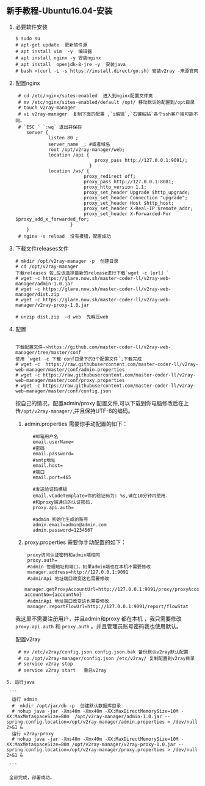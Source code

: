 ## 新手教程-Ubuntu16.04-安装

  1. 必要软件安装
        ```
        $ sudo su
        # apt-get update  更新软件源
        # apt install vim  -y  编辑器
        # apt install nginx -y 安装nginx
        # apt install  openjdk-8-jre -y  安装java
        # bash <(curl -L -s https://install.direct/go.sh) 安装v2ray -来源官网
        ```
   
  2. 配置nginx
   
     ```
      # cd /etc/nginx/sites-enabled  进入到nginx配置文件夹
      # mv /etc/nginx/sites-enabled/default /opt/ 移动默认的配置到/opt目录
      # touch v2ray-manager
      # vi v2ray-manager  复制下面的配置 ,`i编辑`,`右键粘贴`各个ssh客户端可能不同。
      # `ESC ` `:wq` 退出并保存
         server {
                 listen 80 ;
                 server_name _; #或者域名
                 root /opt/v2ray-manager/web;
                 location /api {
                                  proxy_pass http://127.0.0.1:9091/;
                                }
                 location /ws/ {
                              proxy_redirect off;
                              proxy_pass http://127.0.0.1:8081;
                              proxy_http_version 1.1;
                              proxy_set_header Upgrade $http_upgrade;
                              proxy_set_header Connection "upgrade";
                              proxy_set_header Host $http_host;
                              proxy_set_header X-Real-IP $remote_addr;
                              proxy_set_header X-Forwarded-For $proxy_add_x_forwarded_for;
                         } 
         }
      # nginx -s reload  没有报错，配置成功
     ```
  3. 下载文件releases文件
    
     ```
     # mkdir /opt/v2ray-manager -p  创建目录
     # cd /opt/v2ray-manager 
     下载releases 包,应该选择最新的release进行下载`wget -c [url] `
     # wget -c https://glare.now.sh/master-coder-ll/v2ray-web-manager/admin-1.0.jar
     # wget -c https://glare.now.sh/master-coder-ll/v2ray-web-manager/dist.zip   
     # wget -c https://glare.now.sh/master-coder-ll/v2ray-web-manager/v2ray-proxy-1.0.jar
     
     # unzip dist.zip  -d web  先解压web
     
     ```
  4. 配置
     
        ```
    
      下载配置文件->https://github.com/master-coder-ll/v2ray-web-manager/tree/master/conf
      使用 `wget -c 下载 conf目录下的3个配置文件`,下载完成 
      # wget -c  https://raw.githubusercontent.com/master-coder-ll/v2ray-web-manager/master/conf/admin.properties
      # wget -c https://raw.githubusercontent.com/master-coder-ll/v2ray-web-manager/master/conf/proxy.properties
      # wget -c https://raw.githubusercontent.com/master-coder-ll/v2ray-web-manager/master/conf/config.json
       ```  
      按自己的情况，配置admin/proxy 配置文件,可以下载到你电脑修改后在上传`/opt/v2ray-manager/`,并且保持UTF-8的编码。
      
      1. admin.properties 需要你手动配置的如下：
        
                #邮箱用户名
                email.userName=
                #密码
                email.password=
                #smtp地址
                email.host=
                #端口
                email.port=465
                
                #发送验证码模板
                email.vCodeTemplate=你的验证码为: %s,请在10分钟内使用.
                #和proxy端通讯的认证密码.
                proxy.api.auth=
                
                #admin 初始化生成的账号
                admin.email=admin@admin.com
                admin.password=1234567
                
      2. proxy.properties 需要你手动配置的如下：
         
              proxy访问认证密码和admin端相同
              proxy.auth=
              #admin 管理地址和端口，如果admin端也在本机不需要修改
              manager.address=http://127.0.0.1:9091
              #adminApi 地址端口改变这也需要修改
              manager.getProxyAccountUrl=http://127.0.0.1:9091/proxy/proxyAccount/ac?accountNo={accountNo}
              #adminApi 地址端口改变这也需要修改
              manager.reportFlowUrl=http://127.0.0.1:9091/report/flowStat
     
     我这里不需要注册用户，并且admin和proxy 都在本机 ，我只需要修改`proxy.api.auth` 和 `proxy.auth` 。并且管理员账号密码我也使用默认。
     
     配置v2ray
    
       ```
        # mv /etc/v2ray/config.json config.json.bak 备份默认v2ray默认配置
        # cp /opt/v2ray-manager/config.json /etc/v2ray/ 复制配置到v2ray目录
        # service v2ray stop
        # service v2ray start   重启v2ray
       ```
     
    5. 运行java
     
     ```
      运行 admin
      #  mkdir /opt/jar/db -p  创建默认数据库目录
      # nohup java -jar -Xms40m -Xmx40m -XX:MaxDirectMemorySize=10M -XX:MaxMetaspaceSize=80m  /opt/v2ray-manager/admin-1.0.jar --spring.config.location=/opt/v2ray-manager/admin.properties > /dev/null 2>&1 &
      运行 v2ray-proxy
      # nohup java -jar -Xms40m -Xmx40m -XX:MaxDirectMemorySize=10M -XX:MaxMetaspaceSize=80m /opt/v2ray-manager/v2ray-proxy-1.0.jar --spring.config.location=/opt/v2ray-manager/proxy.properties > /dev/null 2>&1 &
      
     ```
     
     全部完成，部署成功。
        
      
    
    
